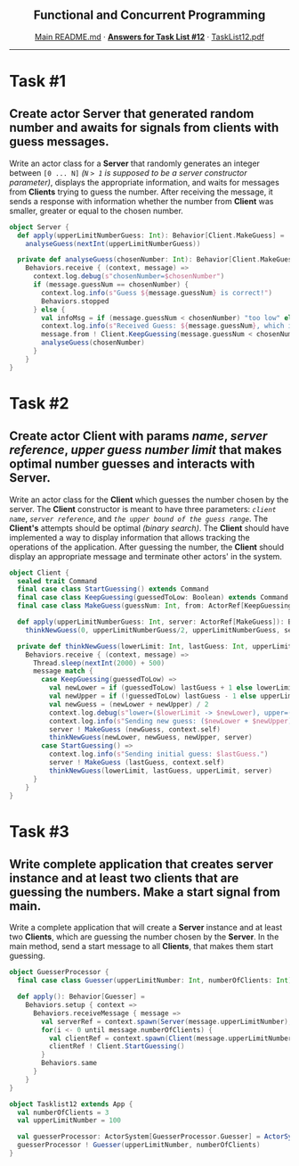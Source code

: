 <br />
<p align="center">
  <h2 align="center">Functional and Concurrent Programming</h2>
  <p align="center">
    <a href="../README.md">Main README.md</a>
    ·
    <a href="./README.md"><strong>Answers for Task List #12</strong></a>
    ·
    <a href="./tasklist12.pdf">TaskList12.pdf</a>
  </p>
</p>

---

# **Task #1**

## Create actor Server that generated random number and awaits for signals from clients with guess messages.

Write an actor class for a **Server** that randomly generates an integer between `[0 ... N]` _(`N` `> 1` is supposed to be a server constructor parameter)_, displays the appropriate information, and waits for messages from **Clients** trying to guess the number. After receiving the message, it sends a response with information whether the number from **Client** was smaller, greater or equal to the chosen number.

```scala
object Server {
  def apply(upperLimitNumberGuess: Int): Behavior[Client.MakeGuess] =
    analyseGuess(nextInt(upperLimitNumberGuess))

  private def analyseGuess(chosenNumber: Int): Behavior[Client.MakeGuess] =
    Behaviors.receive { (context, message) =>
      context.log.debug(s"chosenNumber=$chosenNumber")
      if (message.guessNum == chosenNumber) {
        context.log.info(s"Guess ${message.guessNum} is correct!")
        Behaviors.stopped
      } else {
        val infoMsg = if (message.guessNum < chosenNumber) "too low" else "too high"
        context.log.info(s"Received Guess: ${message.guessNum}, which is $infoMsg!")
        message.from ! Client.KeepGuessing(message.guessNum < chosenNumber)
        analyseGuess(chosenNumber)
      }
    }
}
```

# **Task #2**

## Create actor Client with params _name_, _server reference_, _upper guess number limit_ that makes optimal number guesses and interacts with Server.

Write an actor class for the **Client** which guesses the number chosen by the server. The **Client** constructor is meant to have three parameters: _`client name`_, _`server reference`_, and _`the upper bound of the guess range`_. The **Client's** attempts should be optimal _(binary search)_. The **Client** should have implemented a way to display information that allows tracking the operations of the application. After guessing the number, the **Client** should display an appropriate message and terminate other actors' in the system.

```scala
object Client {
  sealed trait Command
  final case class StartGuessing() extends Command
  final case class KeepGuessing(guessedToLow: Boolean) extends Command
  final case class MakeGuess(guessNum: Int, from: ActorRef[KeepGuessing])

  def apply(upperLimitNumberGuess: Int, server: ActorRef[MakeGuess]): Behavior[Command] =
    thinkNewGuess(0, upperLimitNumberGuess/2, upperLimitNumberGuess, server)

  private def thinkNewGuess(lowerLimit: Int, lastGuess: Int, upperLimit: Int, server: ActorRef[MakeGuess]): Behavior[Command] =
    Behaviors.receive { (context, message) =>
      Thread.sleep(nextInt(2000) + 500)
      message match {
        case KeepGuessing(guessedToLow) =>
          val newLower = if (guessedToLow) lastGuess + 1 else lowerLimit
          val newUpper = if (!guessedToLow) lastGuess - 1 else upperLimit
          val newGuess = (newLower + newUpper) / 2
          context.log.debug(s"lower=($lowerLimit -> $newLower), upper=($upperLimit -> $newUpper), lastGuess=$lastGuess")
          context.log.info(s"Sending new guess: ($newLower + $newUpper)/2 = $newGuess.")
          server ! MakeGuess (newGuess, context.self)
          thinkNewGuess(newLower, newGuess, newUpper, server)
        case StartGuessing() =>
          context.log.info(s"Sending initial guess: $lastGuess.")
          server ! MakeGuess (lastGuess, context.self)
          thinkNewGuess(lowerLimit, lastGuess, upperLimit, server)
      }
    }
}
```

# **Task #3**

## Write complete application that creates server instance and at least two clients that are guessing the numbers. Make a start signal from main.

Write a complete application that will create a **Server** instance and at least two **Clients**, which are guessing the number chosen by the **Server**. In the main method, send a start message to all **Clients**, that makes them start guessing.

```scala
object GuesserProcessor {
  final case class Guesser(upperLimitNumber: Int, numberOfClients: Int)

  def apply(): Behavior[Guesser] =
    Behaviors.setup { context =>
      Behaviors.receiveMessage { message =>
        val serverRef = context.spawn(Server(message.upperLimitNumber), name="server")
        for(i <- 0 until message.numberOfClients) {
          val clientRef = context.spawn(Client(message.upperLimitNumber, serverRef), name=s"client${i+1}")
          clientRef ! Client.StartGuessing()
        }
        Behaviors.same
      }
    }
}

object Tasklist12 extends App {
  val numberOfClients = 3
  val upperLimitNumber = 100

  val guesserProcessor: ActorSystem[GuesserProcessor.Guesser] = ActorSystem(GuesserProcessor(), "Guesser")
  guesserProcessor ! Guesser(upperLimitNumber, numberOfClients)
}
```
